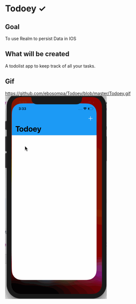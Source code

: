 
# Todoey ✓

## Goal

To use Realm to persist Data in IOS


## What will be created

A todolist app to keep track of all your tasks.

## Gif

https://github.com/ebosompa/Todoey/blob/master/Todoey.gif
<img src='Todoey.gif' title='Video Walkthrough' width='' alt='Video Walkthrough' />



